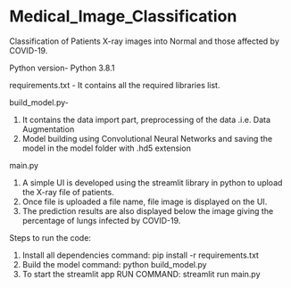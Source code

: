 # Medical_Image_Classification
Classification of Patients X-ray images into Normal and those affected by COVID-19.

Python version-  Python 3.8.1

requirements.txt - It contains all the required libraries list.

build_model.py- 
1. It contains the data import part, preprocessing of the data .i.e. Data Augmentation
2. Model building using Convolutional Neural Networks and saving the model in the model folder with .hd5 extension

main.py
1. A simple UI is developed using the streamlit library in python to upload the X-ray file of patients.
2. Once file is uploaded a file name, file image is displayed on the UI.
3. The prediction results are also displayed below the image giving the percentage of lungs infected by COVID-19.

Steps to run the code:
1. Install all dependencies command: pip install -r requirements.txt
2. Build the model command:  python build_model.py
3. To start the streamlit app RUN COMMAND: streamlit run main.py